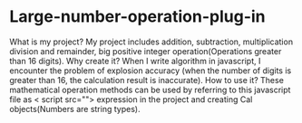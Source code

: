 # Large-number-operation-plug-in
What is my project?
My project includes addition, subtraction, multiplication division and remainder, 
big positive integer operation(Operations greater than 16 digits).
Why create it?
When I write algorithm in javascript, I encounter the problem of explosion accuracy 
(when the number of digits is greater than 16, the calculation result is inaccurate).
How to use it?
These mathematical operation methods can be used by referring to this javascript file as < script src=""></script > 
expression in the project and creating Cal objects(Numbers are string types).
